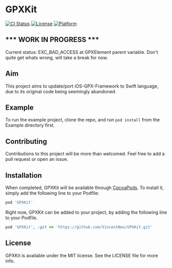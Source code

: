 # GPXKit

[![CI Status](https://travis-ci.com/vincentneo/GPXKit.svg?branch=master)](https://travis-ci.com/vincentneo/GPXKit)
[![License](http://img.shields.io/:license-mit-blue.svg)](http://doge.mit-license.org)
[![Platform](https://img.shields.io/badge/platform-iOS-orange.svg)](https://www.apple.com/ios/)
<!---
[![Platform](https://img.shields.io/cocoapods/p/GPXKit.svg?style=flat)](https://cocoapods.org/pods/GPXKit)
[![Version](https://img.shields.io/cocoapods/v/GPXKit.svg?style=flat)](https://cocoapods.org/pods/GPXKit)
-->

## *** WORK IN PROGRESS ***
Current status: EXC_BAD_ACCESS at GPXElement parent variable. Don't quite get whats wrong, will take a break for now.
## Aim
This project aims to update/port iOS-GPX-Framework to Swift language, due to its original code being seemingly abandoned.

## Example

To run the example project, clone the repo, and run `pod install` from the Example directory first.

## Contributing
Contributions to this project will be more than welcomed. Feel free to add a pull request or open an issue.

## Installation

When completed, GPXKit will be available through [CocoaPods](https://cocoapods.org). To install
it, simply add the following line to your Podfile:

```ruby
pod 'GPXKit'
```

Right now, GPXKit can be added to your project, by adding the following line to your Podfile.
```ruby
pod 'GPXKit', :git => 'https://github.com/VincentNeo/GPXKit.git'
```

## License

GPXKit is available under the MIT license. See the LICENSE file for more info.
